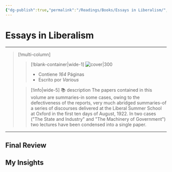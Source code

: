 ```yaml
---
{"dg-publish":true,"permalink":"/Readings/Books/Essays in Liberalism/","title":"Essays in Liberalism","tags":["NoteType/Book"],"updated":"2023-10-01T23:22:16.172-05:00"}
---
```



# Essays in Liberalism
- - -
> [!multi-column]
> 
> > [!blank-container|wide-1]
> >  ![cover|300](http://books.google.com/books/content?id=Y67njwEACAAJ&printsec=frontcover&img=1&zoom=1&source=gbs_api)
> >- Contiene *164* Páginas
> >- Escrito por *Various*
> 
> > [!info|wide-5] 📚 description
> > The papers contained in this volume are summaries-in some cases, owing to the defectiveness of the reports, very much abridged summaries-of a series of discourses delivered at the Liberal Summer School at Oxford in the first ten days of August, 1922. In two cases ("The State and Industry" and "The Machinery of Government") two lectures have been condensed into a single paper.
> 

- - -

## Final Review

## My Insights